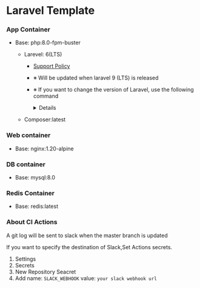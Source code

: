 # Laravel Template

### App Container
- Base: php:8.0-fpm-buster
  - Larevel: 6(LTS)
    - [Support Policy](https://laravel.com/docs/8.x/releases#:~:text=in%20the%20future.-,Support%20Policy,-For%20LTS%20releases)
    - ※ Will be updated when laravel 9 (LTS) is released
    - ※ If you want to change the version of Laravel, use the following command
        <details>
        <summary>Details</summary>

        ```diff
        - composer create-project "laravel/laravel=6.*" ./
        + composer create-project "laravel/laravel=8.*" ./
        ```

        </details>
        

  - Composer:latest
### Web container
- Base: nginx:1.20-alpine

### DB container
- Base: mysql:8.0

### Redis Container
- Base: redis:latest


### About CI Actions

A git log will be sent to slack when the master branch is updated

If you want to specify the destination of Slack,Set Actions secrets.

1. Settings
2. Secrets
3. New Repository Seacret 
4. Add name: `SLACK_WEBHOOK` value: `your slack webhook url`